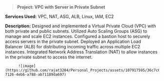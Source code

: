 > **Project: VPC with Server in Private Subnet**

**Services Used:** VPC, NAT, ASG, ALB, Linux, IAM, EC2

**Description:** Designed and implemented a Virtual Private Cloud (VPC) with both private and public subnets. Utilized Auto Scaling Groups (ASG) to manage and scale EC2 instances. Configured a bastion host to securely access servers in the private subnet. Deployed an Application Load Balancer (ALB) for distributing incoming traffic across multiple EC2 instances. Integrated Network Address Translation (NAT) to allow instances in the private subnet to access the internet.






          ![image](https://github.com/rajat3204/Personal_Projects/assets/107917595/36c7c6d3-7126-4eb6-a788-ab71189da697)
